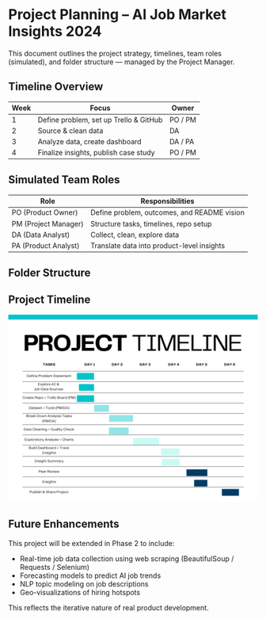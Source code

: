 # Project Planning – AI Job Market Insights 2024

This document outlines the project strategy, timelines, team roles (simulated), and folder structure — managed by the Project Manager.

## Timeline Overview
| Week | Focus                                   | Owner         |
|------|-----------------------------------------|---------------|
| 1    | Define problem, set up Trello & GitHub  | PO / PM       |
| 2    | Source & clean data                     | DA            |
| 3    | Analyze data, create dashboard          | DA / PA       |
| 4    | Finalize insights, publish case study   | PO / PM       |


## Simulated Team Roles

| Role             | Responsibilities                           |
|------------------|---------------------------------------------|
| PO (Product Owner) | Define problem, outcomes, and README vision |
| PM (Project Manager) | Structure tasks, timelines, repo setup     |
| DA (Data Analyst) | Collect, clean, explore data               |
| PA (Product Analyst) | Translate data into product-level insights |


## Folder Structure


## Project Timeline

![Gantt Chart](./docs/Gantt_chart.png)

## Future Enhancements

This project will be extended in Phase 2 to include:
- Real-time job data collection using web scraping (BeautifulSoup / Requests / Selenium)
- Forecasting models to predict AI job trends
- NLP topic modeling on job descriptions
- Geo-visualizations of hiring hotspots

This reflects the iterative nature of real product development.
